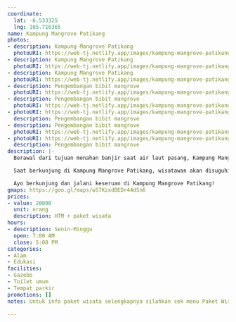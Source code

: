 ```yaml
---
coordinate:
  lat: -6.533325
  lng: 105.716365
name: Kampung Mangrove Patikang
photos:
- description: Kampung Mangrove Patikang
  photoURI: https://web-tj.netlify.app/images/kampung-mangrove-patikang-1.jpg
- description: Kampung Mangrove Patikang
  photoURI: https://web-tj.netlify.app/images/kampung-mangrove-patikang-2.jpg
- description: Kampung Mangrove Patikang
  photoURI: https://web-tj.netlify.app/images/kampung-mangrove-patikang-3.jpg
- description: Pengembangan bibit mangrove
  photoURI: https://web-tj.netlify.app/images/kampung-mangrove-patikang-8.jpg
- description: Pengembangan bibit mangrove
  photoURI: https://web-tj.netlify.app/images/kampung-mangrove-patikang-6.jpg
- photoURI: https://web-tj.netlify.app/images/kampung-mangrove-patikang-4.jpg
  description: Pengembangan bibit mangrove
- description: Pengembangan bibit mangrove
  photoURI: https://web-tj.netlify.app/images/kampung-mangrove-patikang-7.jpg
- photoURI: https://web-tj.netlify.app/images/kampung-mangrove-patikang-5.jpg
  description: Pengembangan bibit mangrove
description: |-
  Berawal dari tujuan menahan banjir saat air laut pasang, Kampung Mangrove Patikang kini menjadi salah satu objek pariwisata yang dibuka oleh Dinas Pariwisata Banten. Selain menjadi pelestarian lingkungan, Kampung Mangrove ini juga menjadi destinasi wisata yang sangat menarik dan turut menunjang perekonomian masyarakat di Buffer Zone KEK Tanjung Lesung.

  Saat berkunjung di Kampung Mangrove Patikang, wisatawan akan disuguhi dengan suasana indah kebun mangrove. Lokasi ini sangat cocok untuk spot foto. Tidak hanya untuk bersenang-senang, wisatawan juga akan mendapatkan edukasi penanaman bakau dari warga lokal.

  Ayo berkunjung dan jalani keseruan di Kampung Mangrove Patikang!
gmaps: https://goo.gl/maps/w57KzxdBEDr44dSn6
prices:
- value: 20000
  unit: orang
  description: HTM + paket wisata
hours:
- description: Senin-Minggu
  open: 7:00 AM
  close: 5:00 PM
categories:
- Alam
- Edukasi
facilities:
- Gazebo
- Toilet umum
- Tempat parkir
promotions: []
notes: Untuk info paket wisata selengkapnya silahkan cek menu Paket Wisata.

---
```

